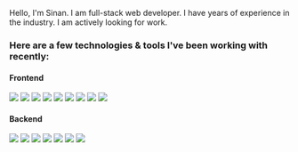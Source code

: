 Hello, I'm Sinan. I am full-stack web developer. I have years of experience in the industry. I am actively looking for work.

### Here are a few technologies & tools I've been working with recently:

#### Frontend

![](https://img.shields.io/badge/Code-React-informational?style=flat&logo=React&logoColor=white&color=2bbc8a)
![](https://img.shields.io/badge/Code-Redux-informational?style=flat&logo=Redux&logoColor=white&color=2bbc8a)
![](https://img.shields.io/badge/Code-Typescript-informational?style=flat&logo=Typescript&logoColor=white&color=2bbc8a)
![](https://img.shields.io/badge/Code-StyledComponents-informational?style=flat&logo=styled-components&logoColor=white&color=2bbc8a)
![](https://img.shields.io/badge/Code-HTML5-informational?style=flat&logo=HTML5&logoColor=white&color=2bbc8a)
![](https://img.shields.io/badge/Code-CSS3-informational?style=flat&logo=CSS3&logoColor=white&color=2bbc8a)
![](https://img.shields.io/badge/Code-Bootstrap-informational?style=flat&logo=Bootstrap&logoColor=white&color=2bbc8a)
![](https://img.shields.io/badge/Code-MaterialUI-informational?style=flat&logo=Material-UI&logoColor=white&color=2bbc8a)
![](https://img.shields.io/badge/Tool-AdobeXD-informational?style=flat&logo=Adobe-XD&logoColor=white&color=2bbc8a)

#### Backend

![](https://img.shields.io/badge/Code-NodeJS-informational?style=flat&logo=Node.js&logoColor=white&color=2bbc8a)
![](https://img.shields.io/badge/Code-GraphQL-informational?style=flat&logo=GraphQL&logoColor=white&color=2bbc8a)
![](https://img.shields.io/badge/Code-Apollo-informational?style=flat&logo=Apollo-GraphQL&logoColor=white&color=2bbc8a)
![](https://img.shields.io/badge/Code-MongoDB-informational?style=flat&logo=MongoDB&logoColor=white&color=2bbc8a)
![](https://img.shields.io/badge/Code-PosgreSQL-informational?style=flat&logo=PostgreSQL&logoColor=white&color=2bbc8a)
![](https://img.shields.io/badge/Code-JWT-informational?style=flat&logo=JSON-Web-Tokens&logoColor=white&color=2bbc8a)
![](https://img.shields.io/badge/Tool-VSCode-informational?style=flat&logo=Visual-Studio-Code&logoColor=white&color=2bbc8a)


<!--
**sinansubasi95/sinansubasi95** is a ✨ _special_ ✨ repository because its `README.md` (this file) appears on your GitHub profile.

Here are some ideas to get you started:

- 🔭 I’m currently working on ...
- 🌱 I’m currently learning ...
- 👯 I’m looking to collaborate on ...
- 🤔 I’m looking for help with ...
- 💬 Ask me about ...
- 📫 How to reach me: ...
- 😄 Pronouns: ...
- ⚡ Fun fact: ...
-->
